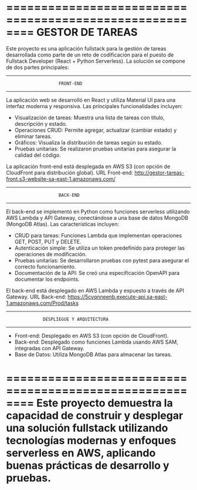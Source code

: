 ========================================================
                        GESTOR DE TAREAS
========================================================

Este proyecto es una aplicación fullstack para la gestión de tareas desarrollada
como parte de un reto de codificación para el puesto de Fullstack Developer
(React + Python Serverless). La solución se compone de dos partes principales:

--------------------------------------------------------
                        FRONT-END
--------------------------------------------------------
La aplicación web se desarrolló en React y utiliza Material UI para una
interfaz moderna y responsiva. Las principales funcionalidades incluyen:
  - Visualización de tareas: Muestra una lista de tareas con título, descripción y estado.
  - Operaciones CRUD: Permite agregar, actualizar (cambiar estado) y eliminar tareas.
  - Gráficos: Visualiza la distribución de tareas según su estado.
  - Pruebas unitarias: Se realizaron pruebas unitarias para asegurar la calidad del código.

La aplicación front-end está desplegada en AWS S3 (con opción de CloudFront para distribución global).
URL Front-end: http://gestor-tareas-front.s3-website-sa-east-1.amazonaws.com/

--------------------------------------------------------
                        BACK-END
--------------------------------------------------------
El back-end se implementó en Python como funciones serverless utilizando AWS Lambda
y API Gateway, conectándose a una base de datos MongoDB (MongoDB Atlas). Las características incluyen:
  - CRUD para tareas: Funciones Lambda que implementan operaciones GET, POST, PUT y DELETE.
  - Autenticación simple: Se utiliza un token predefinido para proteger las operaciones de modificación.
  - Pruebas unitarias: Se desarrollaron pruebas con pytest para asegurar el correcto funcionamiento.
  - Documentación de la API: Se creó una especificación OpenAPI para documentar los endpoints.

El back-end está desplegado en AWS Lambda y expuesto a través de API Gateway.
URL Back-end: https://5cvqnneenb.execute-api.sa-east-1.amazonaws.com/Prod/tasks

--------------------------------------------------------
                  DESPLIEGUE Y ARQUITECTURA
--------------------------------------------------------
- Front-end: Desplegado en AWS S3 (con opción de CloudFront).
- Back-end: Desplegado como funciones Lambda usando AWS SAM, integradas con API Gateway.
- Base de Datos: Utiliza MongoDB Atlas para almacenar las tareas.

========================================================
Este proyecto demuestra la capacidad de construir y desplegar una solución fullstack
utilizando tecnologías modernas y enfoques serverless en AWS, aplicando buenas prácticas
de desarrollo y pruebas.
========================================================
